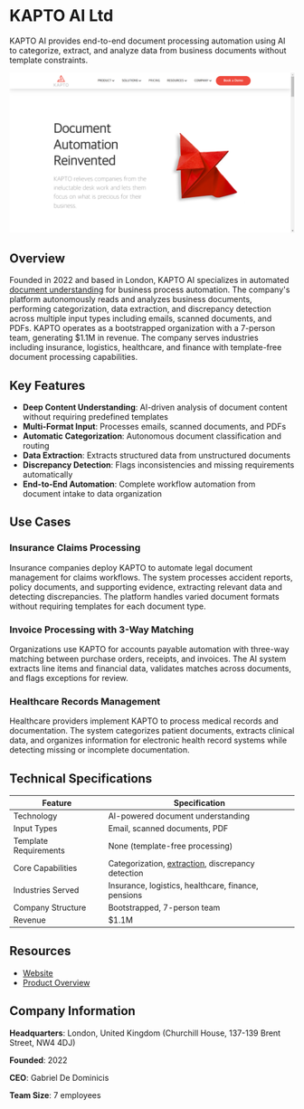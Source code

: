 # KAPTO AI Ltd

KAPTO AI provides end-to-end document processing automation using AI to categorize, extract, and analyze data from business documents without template constraints.

![KAPTO AI Ltd](assets\kapto-ai-ltd.png)


## Overview

Founded in 2022 and based in London, KAPTO AI specializes in automated [document understanding](../../capabilities/document-understanding/index.md) for business process automation. The company's platform autonomously reads and analyzes business documents, performing categorization, data extraction, and discrepancy detection across multiple input types including emails, scanned documents, and PDFs. KAPTO operates as a bootstrapped organization with a 7-person team, generating $1.1M in revenue. The company serves industries including insurance, logistics, healthcare, and finance with template-free document processing capabilities.

## Key Features

- **Deep Content Understanding**: AI-driven analysis of document content without requiring predefined templates
- **Multi-Format Input**: Processes emails, scanned documents, and PDFs
- **Automatic Categorization**: Autonomous document classification and routing
- **Data Extraction**: Extracts structured data from unstructured documents
- **Discrepancy Detection**: Flags inconsistencies and missing requirements automatically
- **End-to-End Automation**: Complete workflow automation from document intake to data organization

## Use Cases

### Insurance Claims Processing

Insurance companies deploy KAPTO to automate legal document management for claims workflows. The system processes accident reports, policy documents, and supporting evidence, extracting relevant data and detecting discrepancies. The platform handles varied document formats without requiring templates for each document type.

### Invoice Processing with 3-Way Matching

Organizations use KAPTO for accounts payable automation with three-way matching between purchase orders, receipts, and invoices. The AI system extracts line items and financial data, validates matches across documents, and flags exceptions for review.

### Healthcare Records Management

Healthcare providers implement KAPTO to process medical records and documentation. The system categorizes patient documents, extracts clinical data, and organizes information for electronic health record systems while detecting missing or incomplete documentation.

## Technical Specifications

| Feature | Specification |
|---------|---------------|
| Technology | AI-powered document understanding |
| Input Types | Email, scanned documents, PDF |
| Template Requirements | None (template-free processing) |
| Core Capabilities | Categorization, [extraction](../../capabilities/extraction/index.md), discrepancy detection |
| Industries Served | Insurance, logistics, healthcare, finance, pensions |
| Company Structure | Bootstrapped, 7-person team |
| Revenue | $1.1M |

## Resources

- [Website](https://www.kapto.ai)
- [Product Overview](https://www.kapto.ai/product/end-to-end-processing)

## Company Information

**Headquarters**: London, United Kingdom (Churchill House, 137-139 Brent Street, NW4 4DJ)

**Founded**: 2022

**CEO**: Gabriel De Dominicis

**Team Size**: 7 employees
